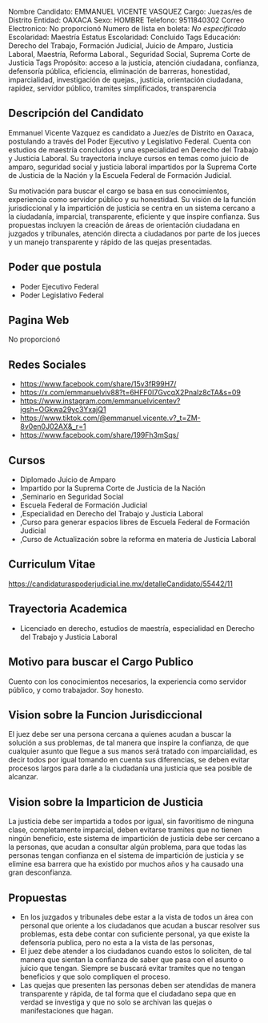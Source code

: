 Nombre Candidato: EMMANUEL VICENTE VASQUEZ
Cargo: Juezas/es de Distrito
Entidad: OAXACA
Sexo: HOMBRE
Telefono: 9511840302
Correo Electronico: No proporcionó
Numero de lista en boleta: *No especificado*
Escolaridad: Maestría
Estatus Escolaridad: Concluido
Tags Educación: Derecho del Trabajo, Formación Judicial, Juicio de Amparo, Justicia Laboral, Maestría, Reforma Laboral., Seguridad Social, Suprema Corte de Justicia
Tags Propósito: acceso a la justicia, atención ciudadana, confianza, defensoría pública, eficiencia, eliminación de barreras, honestidad, imparcialidad, investigación de quejas., justicia, orientación ciudadana, rapidez, servidor público, tramites simplificados, transparencia


## Descripción del Candidato 

Emmanuel Vicente Vazquez es candidato a Juez/es de Distrito en Oaxaca, postulando a través del Poder Ejecutivo y Legislativo Federal. Cuenta con estudios de maestría concluidos y una especialidad en Derecho del Trabajo y Justicia Laboral. Su trayectoria incluye cursos en temas como juicio de amparo, seguridad social y justicia laboral impartidos por la Suprema Corte de Justicia de la Nación y la Escuela Federal de Formación Judicial.

Su motivación para buscar el cargo se basa en sus conocimientos, experiencia como servidor público y su honestidad.  Su visión de la función jurisdiccional y la impartición de justicia se centra en un sistema cercano a la ciudadanía, imparcial, transparente, eficiente y que inspire confianza. Sus propuestas incluyen la creación de áreas de orientación ciudadana en juzgados y tribunales, atención directa a ciudadanos por parte de los jueces y un manejo transparente y rápido de las quejas presentadas.


## Poder que postula

- Poder Ejecutivo Federal
- Poder Legislativo Federal


## Pagina Web

No proporcionó


## Redes Sociales

- https://www.facebook.com/share/15v3fR99H7/
- https://x.com/emmanuelviv88?t=6HFF0I7GvcqX2PnaIz8cTA&s=09
- https://www.instagram.com/emmanuelvicentev?igsh=OGkwa29yc3YxajQ1
- https://www.tiktok.com/@emmanuel.vicente.v?_t=ZM-8v0en0J02AX&_r=1
- https://www.facebook.com/share/199Fh3mSqs/


## Cursos

- Diplomado Juicio de Amparo
- Impartido por la Suprema Corte de Justicia de la Nación
- ,Seminario en Seguridad Social
- Escuela Federal de Formación Judicial
- ,Especialidad en Derecho del Trabajo y Justicia Laboral
- ,Curso para generar espacios libres de  Escuela Federal de Formación Judicial
- ,Curso de Actualización sobre la reforma en materia de Justicia Laboral


## Curriculum Vitae

https://candidaturaspoderjudicial.ine.mx/detalleCandidato/55442/11


## Trayectoria Academica

- Licenciado en derecho, estudios de maestría, especialidad en Derecho del Trabajo y Justicia Laboral


## Motivo para buscar el Cargo Publico

Cuento con los conocimientos necesarios, la experiencia como servidor público, y como trabajador. Soy honesto.


## Vision sobre la Funcion Jurisdiccional

El juez debe ser una persona cercana a quienes acudan a buscar la solución a sus problemas, de tal manera que inspire la confianza, de que cualquier asunto que llegue a sus manos será tratado con imparcialidad, es decir todos por igual tomando en cuenta sus diferencias, se deben evitar procesos largos para darle a la ciudadanía una justicia que sea posible de alcanzar.


## Vision sobre la Imparticion de Justicia

La justicia debe ser impartida a todos por igual, sin favoritismo de ninguna clase, completamente imparcial, deben evitarse tramites que no tienen ningún beneficio, este sistema de impartición de justicia debe ser cercano a la personas, que acudan a consultar algún problema, para que todas las personas tengan confianza en el sistema de impartición de justicia y se elimine esa barrera que ha existido por muchos años y ha causado una gran desconfianza.


## Propuestas

- En los juzgados y tribunales debe estar a la vista de todos un área con personal que oriente a los ciudadanos que acudan a buscar resolver sus problemas, esta debe contar con suficiente personal, ya que existe la defensoría publica, pero no esta a la vista de las personas,
- El juez debe atender a los ciudadanos cuando estos lo soliciten, de tal manera que sientan la confianza de saber que pasa con el asunto o juicio que tengan. Siempre se buscará evitar tramites que no tengan beneficios y que solo compliquen el proceso.
- Las quejas que presenten las personas deben ser atendidas de manera transparente y rápida, de tal forma que el ciudadano sepa que en verdad se investiga y que no solo se archivan las quejas o manifestaciones que hagan.


